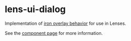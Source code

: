 # lens-ui-dialog

Implementation of [iron overlay behavior](https://elements.polymer-project.org/elements/iron-overlay-behavior?active=Polymer.IronOverlayBehavior) for use in Lenses.

See the [component page](http://therewasaguy.github.io/lens-ui-dialog) for more information.
